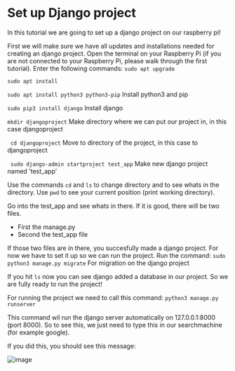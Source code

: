 # Set up Django project
In this tutorial we are going to set up a django project on our raspberry pi! 

First we will make sure we have all updates and installations needed for creating an django project. 
Open the terminal on your Raspberry Pi (if you are not connected to your Raspberry Pi, please walk through the first tutorial). 
Enter the following commands: 
```sudo apt upgrade```

```sudo apt install```

 ```sudo apt install python3 python3-pip```   Install python3 and pip
 
 ```sudo pip3 install django```   Install django
 
 ```mkdir djangoproject```   Make directory where we can put our project in, in this case djangoproject
 
 ``` cd djangoproject```    Move to directory of the project, in this case to djangoproject
 
 ``` sudo django-admin startproject test_app```    Make new django project named 'test_app'
 
 
 
 Use the commands ```cd``` and ```ls``` to change directory and to see whats in the directory. 
 Use ```pwd``` to see your current position (print working directory). 
 
 Go into the test_app and see whats in there. If it is good, there will be two files. 
 - First the manage.py 
 - Second the test_app file

If those two files are in there, you succesfully made a django project. For now we have to set it up so we can run the project. 
Run the command: 
```sudo python3 manage.py migrate``` For migration on the django project

If you hit ```ls``` now you can see django added a database in our project. So we are fully ready to run the project! 

For running the project we need to call this command: 
```python3 manage.py runserver```

This command wil run the django server automatically on 127.0.0.1:8000 (port 8000). 
So to see this, we just need to type this in our searchmachine (for example google). 

If you did this, you should see this message: 

![image](https://user-images.githubusercontent.com/124690871/233638539-bfd44ca5-6bc9-4b3c-bb58-1b8f05c89e7c.png)


